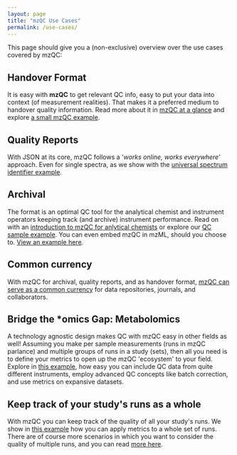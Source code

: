 ```yaml
---
layout: page
title: "mzQC Use Cases"
permalink: /use-cases/
---
```

This page should give you a (non-exclusive) overview over the use cases covered by mzQC:

## Handover Format
It is easy with **mzQC** to get relevant QC info, easy to put your data into context (of measurement realities). That makes it a preferred medium to handover quality information. Read more about it in [mzQC at a glance](at-a-glance/) and explore [a small mzQC example](../examples/intro_run/).

## Quality Reports
With JSON at its core, mzQC follows a '_works online, works everywhere_' approach. Even for single spectra, as we show with the [universal spectrum identifier example](../examples/USI-example/).

## Archival
The format is an optimal QC tool for the analytical chemist and instrument operators keeping track (and archive) instrument performance. Read on with an [introduction to mzQC for anlytical chemists](analytical-chemists/) or explore our [QC sample example](../examples/QC2-sample-example/). You can even embed mzQC in mzML, should you choose to. [View an example here](../examples/mzml-mzqc-example/).

## Common currency
With mzQC for archival, quality reports, and as handover format, [mzQC can serve as a common currency](mzQC-common-currency/) for data repositories, journals, and collaborators.

## Bridge the *omics Gap: Metabolomics
A technology agnostic design makes QC with mzQC easy in other fields as well! Assuming you make per sample measurements (runs in mzQC parlance) and multiple groups of runs in a study (sets), then all you need is to define your metrics to open up the mzQC 'ecosystem' to your field. Explore in [this example](../examples/metabo-batches/), how easy you can include QC data from quite different instruments, employ advanced QC concepts like batch correction, and use metrics on expansive datasets. 

## Keep track of your study's runs as a whole
With mzQC you can keep track of the quality of all your study's runs. We show in [this example](../examples/set-of-runs/) how you can apply metrics to a whole set of runs. There are of course more scenarios in which you want to consider the quality of multiple runs, and you can read [more here](mzqc-multi/).
